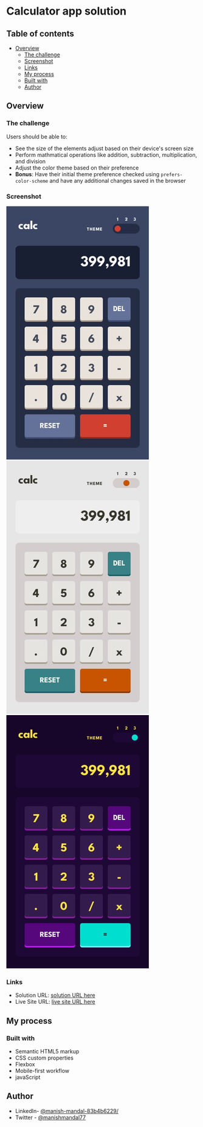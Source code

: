 # Calculator app solution



## Table of contents

- [Overview](#overview)
  - [The challenge](#the-challenge)
  - [Screenshot](#screenshot)
  - [Links](#links)
  - [My process](#my-process)
  - [Built with](#built-with)
  - [Author](#author)


## Overview

### The challenge

Users should be able to:

- See the size of the elements adjust based on their device's screen size
- Perform mathmatical operations like addition, subtraction, multiplication, and division
- Adjust the color theme based on their preference
- **Bonus**: Have their initial theme preference checked using `prefers-color-scheme` and have any additional changes saved in the browser

### Screenshot

![](./assets/design/mobile-design-theme-1.jpg)
![](./assets/design/mobile-design-theme-2.jpg)
![](./assets/design/mobile-design-theme-3.jpg)


### Links

- Solution URL: [ solution URL here](https://github.com/Manish-d-art/Calculator-App.git)
- Live Site URL: [ live site URL here](https://calculator-app-d-art.netlify.app)

## My process

### Built with

- Semantic HTML5 markup
- CSS custom properties
- Flexbox
- Mobile-first workflow
- javaScript

## Author

- LinkedIn- [@manish-mandal-83b4b6229/](https://www.linkedin.com/in/manish-mandal-83b4b6229/)
- Twitter - [@manishmandal77](https://www.twitter.com/manishmandal77)
